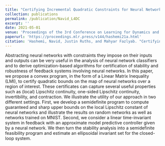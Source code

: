 ```yaml
---
title: "Certifying Incremental Quadratic Constraints for Neural Networks via Convex Optimization"
collection: publications
permalink: /publication/Navid_L4DC
excerpt: ''
date: 2021-05-01
venue: 'Proceedings of the 3rd Conference on Learning for Dynamics and Control, PMLR 144:842-853, 2021.'
paperurl: 'https://proceedings.mlr.press/v144/hashemi21a.html'
citation: 'Hashemi, Navid, Justin Ruths, and Mahyar Fazlyab. "Certifying incremental quadratic constraints for neural networks via convex optimization." Learning for Dynamics and Control. PMLR, 2021.'
---
```


Abstracting neural networks with constraints they impose on their inputs and outputs can be very useful in the analysis of neural network classifiers and to derive optimization-based algorithms for certification of stability and robustness of feedback systems involving neural networks. In this paper, we propose a convex program, in the form of a Linear Matrix Inequality (LMI), to certify quadratic bounds on the map of neural networks over a region of interest. These certificates can capture several useful properties such as (local) Lipschitz continuity, one-sided Lipschitz continuity, invertibility, and contraction. We illustrate the utility of our approach in two different settings. First, we develop a semidefinite program to compute guaranteed and sharp upper bounds on the local Lipschitz constant of neural networks and illustrate the results on random networks as well as networks trained on MNIST. Second, we consider a linear time-invariant system in feedback with an approximate model predictive controller given by a neural network. We then turn the stability analysis into a semidefinite feasibility program and estimate an ellipsoidal invariant set for the closed-loop system.
